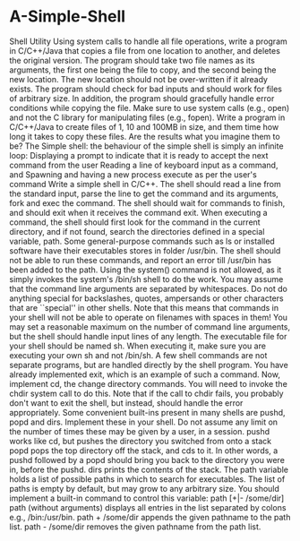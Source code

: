 # A-Simple-Shell
Shell Utility
Using system calls to handle all file operations, write a program in C/C++/Java that copies a file from one location to another, and deletes the original version. The program should take two file names as its arguments, the first one being the file to copy, and the second being the new location. The new location should not be over-written if it already exists. The program should check for bad inputs and should work for files of arbitrary size. In addition, the program should gracefully handle error conditions while copying the file. Make sure to use system calls (e.g., open) and not the C library for manipulating files (e.g., fopen).
Write a program in C/C++/Java to create files of 1, 10 and 100MB in size, and them time how long it takes to copy these files. Are the results what you imagine them to be?
The Simple shell: the behaviour of the simple shell is simply an infinite loop:
Displaying a prompt to indicate that it is ready to accept the next command from the user
Reading a line of keyboard input as a command, and
Spawning and having a new process execute as per the user's command
Write a simple shell in C/C++. The shell should read a line from the standard input, parse the line to get the command and its arguments, fork and exec the command. The shell should wait for commands to finish, and should exit when it receives the command exit. When executing a command, the shell should first look for the command in the current directory, and if not found, search the directories defined in a special variable, path. Some general-purpose commands such as ls or installed software have their executables stores in folder /usr/bin. The shell should not be able to run these commands, and report an error till /usr/bin has been added to the path.
Using the system() command is not allowed, as it simply invokes the system's /bin/sh shell to do the work.
You may assume that the command line arguments are separated by whitespaces. Do not do anything special for backslashes, quotes, ampersands or other characters that are ``special'' in other shells. Note that this means that commands in your shell will not be able to operate on filenames with spaces in them!
You may set a reasonable maximum on the number of command line arguments, but the shell should handle input lines of any length.
The executable file for your shell should be named sh. When executing it, make sure you are executing your own sh and not /bin/sh.
A few shell commands are not separate programs, but are handled directly by the shell program. You have already implemented exit, which is an example of such a command. Now, implement cd, the change directory commands. You will need to invoke the chdir system call to do this. Note that if the call to chdir fails, you probably don't want to exit the shell, but instead, should handle the error appropriately.
Some convenient built-ins present in many shells are pushd, popd and dirs. Implement these in your shell. Do not assume any limit on the number of times these may be given by a user, in a session.
pushd works like cd, but pushes the directory you switched from onto a stack
popd pops the top directory off the stack, and cds to it. In other words, a pushd followed by a popd should bring you back to the directory you were in, before the pushd.
dirs prints the contents of the stack.
The path variable holds a list of possible paths in which to search for executables. The list of paths is empty by default, but may grow to any arbitrary size. You should implement a built-in command to control this variable: path [+|- /some/dir]
path (without arguments) displays all entries in the list separated by colons e.g., /bin:/usr/bin.
path + /some/dir appends the given pathname to the path list.
path - /some/dir removes the given pathname from the path list.
